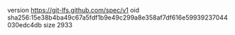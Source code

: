 version https://git-lfs.github.com/spec/v1
oid sha256:15e38b4ba49c67a5fdf1b9e49c299a8e358af7df616e59939237044030edc4db
size 2933
